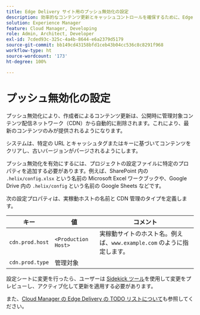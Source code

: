 ```yaml
---
title: Edge Delivery サイト用のプッシュ無効化の設定
description: 効率的なコンテンツ更新とキャッシュコントロールを確保するために、Edge Delivery サイトのプッシュ無効化を設定する方法について説明します。
solution: Experience Manager
feature: Cloud Manager, Developing
role: Admin, Architect, Developer
exl-id: 7cded93c-325c-4a4b-8644-e6a2379d5179
source-git-commit: bb149cd43158bfd1ceb43b04cc536c8c8291f968
workflow-type: ht
source-wordcount: '173'
ht-degree: 100%

---
```


# プッシュ無効化の設定

プッシュ無効化により、作成者によるコンテンツ更新は、公開時に管理対象コンテンツ配信ネットワーク（CDN）から自動的に削除されます。これにより、最新のコンテンツのみが提供されるようになります。

システムは、特定の URL とキャッシュタグまたはキーに基づいてコンテンツをクリアし、古いバージョンがパージされるようにします。

プッシュ無効化を有効にするには、プロジェクトの設定ファイルに特定のプロパティを追加する必要があります。例えば、SharePoint 内の `.helix/config.xlsx` という名前の Microsoft Excel ワークブックや、Google Drive 内の `.helix/config` という名前の Google Sheets などです。

次の設定プロパティは、実稼動ホストの名前と CDN 管理のタイプを定義します。

| キー | 値 | コメント |
| --- | --- | --- |
| `cdn.prod.host` | `<Production Host>` | 実稼動サイトのホスト名。例えば、`www.example.com` のように指定します。 |
| `cdn.prod.type` | 管理対象 |   |

設定シートに変更を行ったら、ユーザーは [Sidekick ツール](https://www.aem.live/docs/sidekick)を使用して変更をプレビューし、アクティブ化して更新を適用する必要があります。

また、[Cloud Manager の Edge Delivery の TODO リストについて](/help/implementing/cloud-manager/edge-delivery/introduction-to-edge-delivery-services.md#ed-todo-list)も参照してください。
